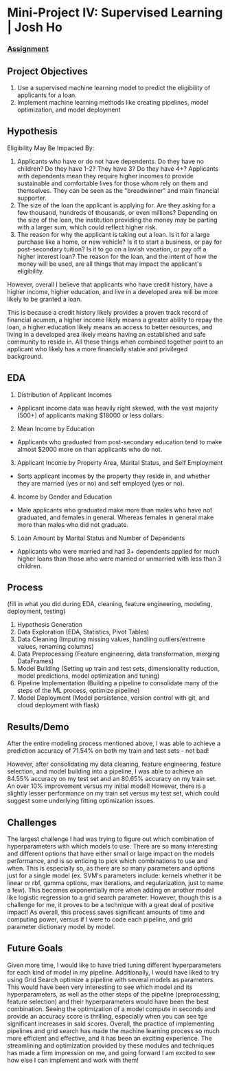 # Mini-Project IV: Supervised Learning  | Josh Ho

### [Assignment](assignment.md)

## Project Objectives
1. Use a supervised machine learning model to predict the eligibility of applicants for a loan.
2. Implement machine learning methods like creating pipelines, model optimization, and model deployment

## Hypothesis
Eligibility May Be Impacted By:
1. Applicants who have or do not have dependents. Do they have no children? Do they have 1-2? They have 3? Do they have 4+? Applicants with dependents mean they require higher incomes to provide sustainable and comfortable lives for those whom rely on them and themselves. They can be seen as the "breadwinner" and main financial supporter.
2. The size of the loan the applicant is applying for. Are they asking for a few thousand, hundreds of thousands, or even millions? Depending on the size of the loan, the institution providing the money may be parting with a larger sum, which could reflect higher risk.
3. The reason for why the applicant is taking out a loan. Is it for a large purchase like a home, or new vehicle? Is it to start a business, or pay for post-secondary tuition? Is it to go on a lavish vacation, or pay off a higher interest loan? The reason for the loan, and the intent of how the money will be used, are all things that may impact the applicant's eligibility.

However, overall I believe that applicants who have credit history, have a higher income, higher education, and live in a developed area will be more likely to be granted a loan. 

This is because a credit history likely provides a proven track record of financial acumen, a higher income likely means a greater ability to repay the loan, a higher education likely means an access to better resources, and living in a developed area likely means having an established and safe community to reside in. All these things when combined together point to an applicant who likely has a more financially stable and privileged background.

## EDA 
1. Distribution of Applicant Incomes
* Applicant income data was heavily right skewed, with the vast majority (500+) of applicants making $18000 or less dollars.

2. Mean Income by Education
* Applicants who graduated from post-secondary education tend to make almost $2000 more on than applicants who do not.

3. Applicant Income by Property Area, Marital Status, and Self Employment
* Sorts applicant incomes by the property they reside in, and whether they are married (yes or no) and self employed (yes or no).

4. Income by Gender and Education
* Male applicants who graduated make more than males who have not graduated, and females in general. Whereas females in general make more than males who did not graduate.

5. Loan Amount by Marital Status and Number of Dependents
* Applicants who were married and had 3+ dependents applied for much higher loans than those who were married or unmarried with less than 3 children.

## Process
(fill in what you did during EDA, cleaning, feature engineering, modeling, deployment, testing)
1. Hypothesis Generation
2. Data Exploration (EDA, Statistics, Pivot Tables)
3. Data Cleaning (Imputing missing values, handling outliers/extreme values, renaming columns)
4. Data Preprocessing (Feature engineering, data transformation, merging DataFrames)
5. Model Building (Setting up train and test sets, dimensionality reduction, model predictions, model optimization and tuning)
6. Pipeline Implementation (Building a pipeline to consolidate many of the steps of the ML process, optimize pipeline)
7. Model Deployment (Model persistence, version control with git, and cloud deployment with flask)

## Results/Demo
After the entire modeling process mentioned above, I was able to achieve a prediction accuracy of 71.54% on both my train and test sets - not bad!

However, after consolidating my data cleaning, feature engineering, feature selection, and model building into a pipeline, I was able to achieve an 84.55% accuracy on my test set and an 80.65% accuracy on my train set. An over 10% improvement versus my initial model! However, there is a slightly lesser performance on my train set versus my test set, which could suggest some underlying fitting optimization issues.

## Challenges 
The largest challenge I had was trying to figure out which combination of hyperparameters with which models to use. There are so many interesting and different options that have either small or large impact on the models performance, and is so enticing to pick which combinations to use and when. This is especially so, as there are so many parameters and options just for a single model (ex. SVM's parameters include: kernels whether it be linear or rbf, gamma options, max iterations, and regularization, just to name a few). This becomes exponentially more when adding on another model like logistic regression to a grid search parameter. However, though this is a challenge for me, it proves to be a technique with a great deal of positive impact! As overall, this process saves significant amounts of time and computing power, versus if I were to code each pipeline, and grid parameter dictionary model by model.

## Future Goals
Given more time, I would like to have tried tuning different hyperparameters for each kind of model in my pipeline. Additionally, I would have liked to try using Grid Search optimize a pipeline with several models as parameters. This would have been very interesting to see which model and its hyperparameters, as well as the other steps of the pipeline (preprocessing, feature selection) and their hyperparameters would have been the best combination. Seeing the optimization of a model compute in seconds and provide an accuracy score is thrilling, especially when you can see tge significant increases in said scores. Overall, the practice of implementing pipelines and grid search has made the machine learning process so much more efficient and effective, and it has been an exciting experience. The streamlining and optimization provided by these modules and techniques has made a firm impression on me, and going forward I am excited to see how else I can implement and work with them!